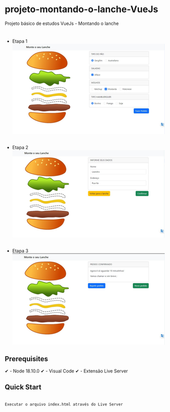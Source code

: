 # projeto-montando-o-lanche-VueJs
Projeto básico de estudos VueJs - Montando o lanche
#


- Etapa 1
![Alt Text](./prints/etapa1.jpg)

   ##

- Etapa 2
![Alt Text](./prints/etapa2.jpg)

   ##

- Etapa 3
![Alt Text](./prints/etapa3.jpg)

## Prerequisites

✔ - Node 18.10.0
✔ - Visual Code
✔ - Extensão Live Server

## Quick Start

```
  
Executar o arquivo index.html através do Live Server
  
```
